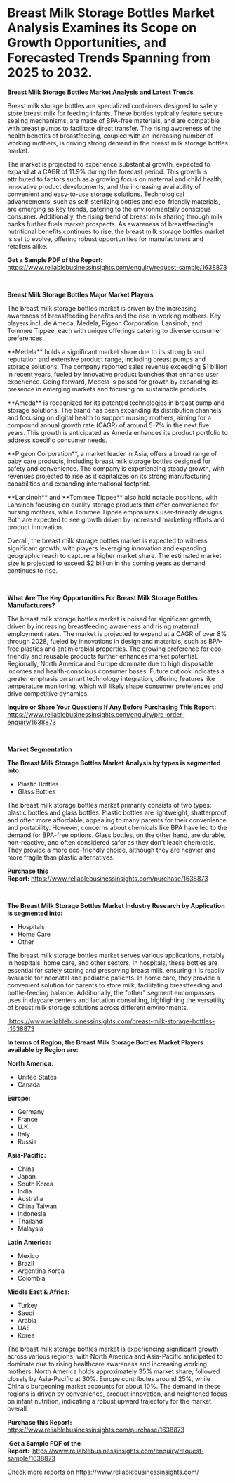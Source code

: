<p><h1>Breast Milk Storage Bottles Market Analysis Examines its Scope on Growth Opportunities, and Forecasted Trends Spanning from 2025 to 2032.</h1></p><p><strong>Breast Milk Storage Bottles Market Analysis and Latest Trends</strong></p>
<p><p>Breast milk storage bottles are specialized containers designed to safely store breast milk for feeding infants. These bottles typically feature secure sealing mechanisms, are made of BPA-free materials, and are compatible with breast pumps to facilitate direct transfer. The rising awareness of the health benefits of breastfeeding, coupled with an increasing number of working mothers, is driving strong demand in the breast milk storage bottles market.</p><p>The market is projected to experience substantial growth, expected to expand at a CAGR of 11.9% during the forecast period. This growth is attributed to factors such as a growing focus on maternal and child health, innovative product developments, and the increasing availability of convenient and easy-to-use storage solutions. Technological advancements, such as self-sterilizing bottles and eco-friendly materials, are emerging as key trends, catering to the environmentally conscious consumer. Additionally, the rising trend of breast milk sharing through milk banks further fuels market prospects. As awareness of breastfeeding's nutritional benefits continues to rise, the breast milk storage bottles market is set to evolve, offering robust opportunities for manufacturers and retailers alike.</p></p>
<p><strong>Get a Sample PDF of the Report:&nbsp;</strong> <a href="https://www.reliablebusinessinsights.com/enquiry/request-sample/1638873?utm_campaign=101&utm_medium=2&utm_source=Github&utm_content=ia&utm_term=06022025&utm_id=breast-milk-storage-bottles">https://www.reliablebusinessinsights.com/enquiry/request-sample/1638873</a></p>
<p>&nbsp;</p>
<p><strong>Breast Milk Storage Bottles Major Market Players</strong></p>
<p><p>The breast milk storage bottles market is driven by the increasing awareness of breastfeeding benefits and the rise in working mothers. Key players include Ameda, Medela, Pigeon Corporation, Lansinoh, and Tommee Tippee, each with unique offerings catering to diverse consumer preferences.</p><p>**Medela** holds a significant market share due to its strong brand reputation and extensive product range, including breast pumps and storage solutions. The company reported sales revenue exceeding $1 billion in recent years, fueled by innovative product launches that enhance user experience. Going forward, Medela is poised for growth by expanding its presence in emerging markets and focusing on sustainable products.</p><p>**Ameda** is recognized for its patented technologies in breast pump and storage solutions. The brand has been expanding its distribution channels and focusing on digital health to support nursing mothers, aiming for a compound annual growth rate (CAGR) of around 5-7% in the next five years. This growth is anticipated as Ameda enhances its product portfolio to address specific consumer needs.</p><p>**Pigeon Corporation**, a market leader in Asia, offers a broad range of baby care products, including breast milk storage bottles designed for safety and convenience. The company is experiencing steady growth, with revenues projected to rise as it capitalizes on its strong manufacturing capabilities and expanding international footprint.</p><p>**Lansinoh** and **Tommee Tippee** also hold notable positions, with Lansinoh focusing on quality storage products that offer convenience for nursing mothers, while Tommee Tippee emphasizes user-friendly designs. Both are expected to see growth driven by increased marketing efforts and product innovation.</p><p>Overall, the breast milk storage bottles market is expected to witness significant growth, with players leveraging innovation and expanding geographic reach to capture a higher market share. The estimated market size is projected to exceed $2 billion in the coming years as demand continues to rise.</p></p>
<p>&nbsp;</p>
<p><strong>What Are The Key Opportunities For Breast Milk Storage Bottles Manufacturers?</strong></p>
<p><p>The breast milk storage bottles market is poised for significant growth, driven by increasing breastfeeding awareness and rising maternal employment rates. The market is projected to expand at a CAGR of over 8% through 2028, fueled by innovations in design and materials, such as BPA-free plastics and antimicrobial properties. The growing preference for eco-friendly and reusable products further enhances market potential. Regionally, North America and Europe dominate due to high disposable incomes and health-conscious consumer bases. Future outlook indicates a greater emphasis on smart technology integration, offering features like temperature monitoring, which will likely shape consumer preferences and drive competitive dynamics.</p></p>
<p><strong>Inquire or Share Your Questions If Any Before Purchasing This Report:</strong> <a href="https://www.reliablebusinessinsights.com/enquiry/pre-order-enquiry/1638873?utm_campaign=101&utm_medium=2&utm_source=Github&utm_content=ia&utm_term=06022025&utm_id=breast-milk-storage-bottles">https://www.reliablebusinessinsights.com/enquiry/pre-order-enquiry/1638873</a></p>
<p>&nbsp;</p>
<p><strong>Market Segmentation</strong></p>
<p><strong>The Breast Milk Storage Bottles Market Analysis by types is segmented into:</strong></p>
<p><ul><li>Plastic Bottles</li><li>Glass Bottles</li></ul></p>
<p><p>The breast milk storage bottles market primarily consists of two types: plastic bottles and glass bottles. Plastic bottles are lightweight, shatterproof, and often more affordable, appealing to many parents for their convenience and portability. However, concerns about chemicals like BPA have led to the demand for BPA-free options. Glass bottles, on the other hand, are durable, non-reactive, and often considered safer as they don't leach chemicals. They provide a more eco-friendly choice, although they are heavier and more fragile than plastic alternatives.</p></p>
<p><strong>Purchase this Report:&nbsp;</strong><a href="https://www.reliablebusinessinsights.com/purchase/1638873?utm_campaign=101&utm_medium=2&utm_source=Github&utm_content=ia&utm_term=06022025&utm_id=breast-milk-storage-bottles">https://www.reliablebusinessinsights.com/purchase/1638873</a></p>
<p>&nbsp;</p>
<p><strong>The Breast Milk Storage Bottles Market Industry Research by Application is segmented into:</strong></p>
<p><ul><li>Hospitals</li><li>Home Care</li><li>Other</li></ul></p>
<p><p>The breast milk storage bottles market serves various applications, notably in hospitals, home care, and other sectors. In hospitals, these bottles are essential for safely storing and preserving breast milk, ensuring it is readily available for neonatal and pediatric patients. In home care, they provide a convenient solution for parents to store milk, facilitating breastfeeding and bottle-feeding balance. Additionally, the "other" segment encompasses uses in daycare centers and lactation consulting, highlighting the versatility of breast milk storage solutions across different environments.</p></p>
<p><a href="https://www.reliablebusinessinsights.com/breast-milk-storage-bottles-r1638873?utm_campaign=101&utm_medium=2&utm_source=Github&utm_content=ia&utm_term=06022025&utm_id=breast-milk-storage-bottles">&nbsp;https://www.reliablebusinessinsights.com/breast-milk-storage-bottles-r1638873</a></p>
<p><strong>In terms of Region, the Breast Milk Storage Bottles Market Players available by Region are:</strong></p>
<p>
    <p> <strong> North America: </strong>
        <ul>
            <li>United States</li>
            <li>Canada</li>
        </ul>
        </p> 
    <p> <strong> Europe: </strong>
        <ul>
            <li>Germany</li>
            <li>France</li>
            <li>U.K.</li>
            <li>Italy</li>
            <li>Russia</li>
        </ul>
        </p> 
    <p> <strong> Asia-Pacific: </strong>
        <ul>
            <li>China</li>
            <li>Japan</li>
            <li>South Korea</li>
            <li>India</li>
            <li>Australia</li>
            <li>China Taiwan</li>
            <li>Indonesia</li>
            <li>Thailand</li>
            <li>Malaysia</li>
        </ul>
        </p> 
    <p> <strong> Latin America: </strong>
        <ul>
            <li>Mexico</li>
            <li>Brazil</li>
            <li>Argentina Korea</li>
            <li>Colombia</li>
        </ul>
        </p> 
    <p> <strong> Middle East & Africa: </strong>
        <ul>
            <li>Turkey</li>
            <li>Saudi</li>
            <li>Arabia</li>
            <li>UAE</li>
            <li>Korea</li>
        </ul>
    </p>
    </p>
<p><p>The breast milk storage bottles market is experiencing significant growth across various regions, with North America and Asia-Pacific anticipated to dominate due to rising healthcare awareness and increasing working mothers. North America holds approximately 35% market share, followed closely by Asia-Pacific at 30%. Europe contributes around 25%, while China's burgeoning market accounts for about 10%. The demand in these regions is driven by convenience, product innovation, and heightened focus on infant nutrition, indicating a robust upward trajectory for the market overall.</p></p>
<p><strong>Purchase this Report: </strong><a href="https://www.reliablebusinessinsights.com/purchase/1638873?utm_campaign=101&utm_medium=2&utm_source=Github&utm_content=ia&utm_term=06022025&utm_id=breast-milk-storage-bottles">https://www.reliablebusinessinsights.com/purchase/1638873</a></p>
<p>&nbsp;<strong>Get a Sample PDF of the Report:&nbsp;&nbsp;</strong><a href="https://www.reliablebusinessinsights.com/enquiry/request-sample/1638873?utm_campaign=101&utm_medium=2&utm_source=Github&utm_content=ia&utm_term=06022025&utm_id=breast-milk-storage-bottles">https://www.reliablebusinessinsights.com/enquiry/request-sample/1638873</a></p>
<p><strong></strong></p>
<p>Check more reports on <a href="https://www.reliablebusinessinsights.com/?utm_campaign=101&utm_medium=2&utm_source=Github&utm_content=ia&utm_term=06022025&utm_id=breast-milk-storage-bottles">https://www.reliablebusinessinsights.com/</a></p>